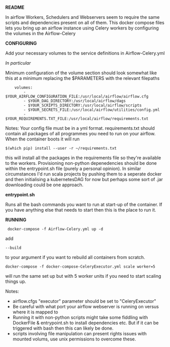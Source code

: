 **README**

In airflow Workers, Schedulers and Webservers seem to require the same scripts and dependencies present on all of them. 
This docker compose files lets you bring up an airflow instance using Celery workers by configuring the volumes in the 
Airflow-Celery

**CONFIGURING**

Add your necessary volumes to the service definitions in Airflow-Celery.yml

*In particular*

Minimum configuration of the volume section should look somewhat like this at a minimum replacing the $PARAMETERS with the relevant filepaths

        volumes:
            - $YOUR_AIRFLOW_CONFIGURATION_FILE:/usr/local/airflow/airflow.cfg
            - $YOUR_DAG_DIRECTORY:/usr/local/airflow/dags
            - $YOUR_SCRIPTS_DIRECTORY:/usr/local/airflow/scripts
            - $YOUR_SECRETS_FILE:/usr/local/airflow/utilities/config.yml
            - $YOUR_REQUIREMENTS.TXT_FILE:/usr/local/airflow/requirements.txt

Notes:
Your config file must be in a yml format.
requirements.txt should contain all packages of all programmes you need to run on your airflow. When the container
boots it will run 

    $(which pip) install --user -r ~/requirements.txt
    
this will install all the packages in the requirements file so they're available to the workers. Provisioning non-python depenedencies should be done within the entrypoint.sh file (purely a personal opinion). In similar circumstances I'd run scala projects by pushing them to a seperate docker and then initialising a kubernetesDAG for now but perhaps some sort of .jar downloading could be one approach. 

**entrypoint.sh**

Runs all the bash commands you want to run at start-up of the container. If you have anything else that needs to start
then this is the place to run it.  

**RUNNING**

     docker-compose -f Airflow-Celery.yml up -d
 
add 

    --build
    
to your argument if you want to rebuild all containers from scratch. 

    docker-compose -f docker-compose-CeleryExecutor.yml scale worker=5
    
will run the same set up but with 5 worker units if you need to start scaling things up. 

Notes:
- airflow.cfgs "executor" parameter should be set to "CeleryExecutor"
- Be careful with what port your airflow webserver is running on versus where it is mapped to 
- Running it with non-python scripts might take some fiddling with DockerFile & entrypoint.sh to install dependencies etc. But if 
it can be triggered with bash then this can likely be done. 
- scripts involving file manipulation can present rights issues with mounted volums, use unix permissions to overcome these. 
